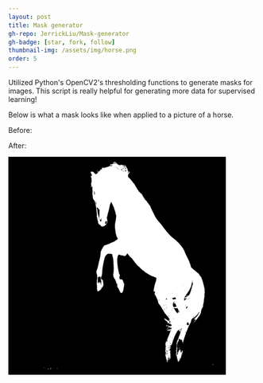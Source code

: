```yaml
---
layout: post
title: Mask generator
gh-repo: JerrickLiu/Mask-generator
gh-badge: [star, fork, follow]
thumbnail-img: /assets/img/horse.png
order: 5
---
```


Utilized Python's OpenCV2's thresholding functions to generate masks for images. This script is really helpful for generating more data for supervised learning!

Below is what a mask looks like when applied to a picture of a horse.

Before:

After:

![](/assets/img/horse.png)